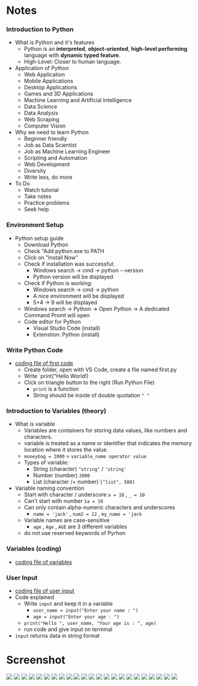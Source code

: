 # Notes

### Introduction to Python

- What is Python and it's features
    - Python is an **interpreted**, **object-oriented**, **high-level performing** language with **dynamic typed feature**.
    - High-Level: Closer to human language.
- Application of Python
    - Web Application
    - Mobile Applications
    - Desktop Applications
    - Games and 3D Applications
    - Machine Learning and Artificial Intelligence
    - Data Science
    - Data Analysis
    - Web Scraping
    - Computer Vision
- Why we need to learn Python
    - Beginner friendly
    - Job as Data Scientist
    - Job as Machine Learning Engineer
    - Scripting and Automation
    - Web Development
    - Diversity
    - Write less, do more
- To Do
    - Watch tutorial
    - Take notes
    - Practice problems
    - Seek help

### Environment Setup

- Python setup guide
    - Download Python
    - Check "Add python.exe to PATH
    - Click on "Install Now"
    - Check if installation was successful:
        - Windows search → cmd → python --version 
        - Python version will be displayed
    - Check if Python is working:
        - Windows search → cmd → python
        - A nice environment will be displayed
        - 5+4 → 9 will be displayed
    - Windows search → Python → Open Python → A dedicated Command Promt will open
    - Code editor for Python
        - Visual Studio Code (install)
        - Extenstion: Python (install)

### Write Python Code

- [coding file of first code](/coding-files/1-first.py)
    - Create folder, open with VS Code, create a file named first.py
    - Write `print("Hello World!)
    - Click on triangle button to the right (Run Python File)
        - `print` is a function
        - String should be inside of double quotation `" "`

### Introduction to Variables (theory)

- What is variable
    - Variables are containers for storing data values, like numbers and characters.
    - variable is treated as a name or identifier that indicates the memory location where it stores the value.
    - `moneybag = 2000` = `variable_name operator value`
    - Types of variable:
        - String (character) `"string"` / `'string'`
        - Number (number) `2000`
        - List (character /+ number) `["list", 500]`
- Variable naming convention
    - Start with character / underscore `a = 10` , `_ = 10`
    - Can't start with number `1a = 10`
    - Can only contain alpha-numeric characters and underscores 
        - `name = 'jack'` , `num2 = 12` , `my_name = 'jack`
    - Variable names are case-sensitive
        - `age` , `Age` , `AGE` are 3 different variables
    - do not use reserved keywords of Pyrhon

### Variables (coding)

- [coding file of variables](/coding-files/1-variable.py)

### User Input

- [coding file of user input](/coding-files/1-user-input.py)
- Code explained
    - Write `input` and keep it in a variable
        - `user_name = input("Enter your name : ")`
        - `age = input("Enter your age : ")`
    - `print("Hello ", user_name, "Your age is : ", age)`
    - run code and give input on terminal
- `input` returns data in string format

# Screenshot

![](/screenshot/1.png)
![](/screenshot/2.png)
![](/screenshot/3.png)
![](/screenshot/4.png)
![](/screenshot/5.png)
![](/screenshot/6.png)
![](/screenshot/7.png)
![](/screenshot/8.png)
![](/screenshot/9.png)
![](/screenshot/10.png)
![](/screenshot/11.png)
![](/screenshot/12.png)
![](/screenshot/13.png)
![](/screenshot/14.png)
![](/screenshot/15.png)
![](/screenshot/16.png)
![](/screenshot/17.png)
![](/screenshot/18.png)
![](/screenshot/19.png)
![](/screenshot/20.png)
![](/screenshot/21.png)
![](/screenshot/22.png)
![](/screenshot/23.png)